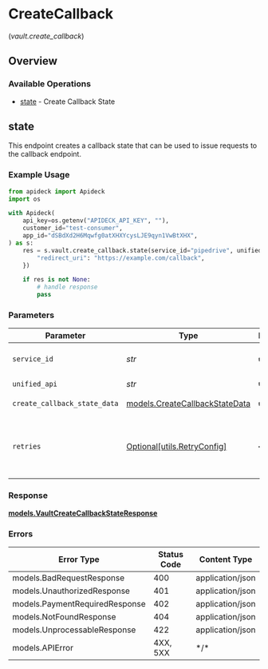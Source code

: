 # CreateCallback
(*vault.create_callback*)

## Overview

### Available Operations

* [state](#state) - Create Callback State

## state

This endpoint creates a callback state that can be used to issue requests to the callback endpoint.


### Example Usage

```python
from apideck import Apideck
import os

with Apideck(
    api_key=os.getenv("APIDECK_API_KEY", ""),
    customer_id="test-consumer",
    app_id="dSBdXd2H6Mqwfg0atXHXYcysLJE9qyn1VwBtXHX",
) as s:
    res = s.vault.create_callback.state(service_id="pipedrive", unified_api="crm", create_callback_state_data={
        "redirect_uri": "https://example.com/callback",
    })

    if res is not None:
        # handle response
        pass

```

### Parameters

| Parameter                                                                 | Type                                                                      | Required                                                                  | Description                                                               | Example                                                                   |
| ------------------------------------------------------------------------- | ------------------------------------------------------------------------- | ------------------------------------------------------------------------- | ------------------------------------------------------------------------- | ------------------------------------------------------------------------- |
| `service_id`                                                              | *str*                                                                     | :heavy_check_mark:                                                        | Service ID of the resource to return                                      | pipedrive                                                                 |
| `unified_api`                                                             | *str*                                                                     | :heavy_check_mark:                                                        | Unified API                                                               | crm                                                                       |
| `create_callback_state_data`                                              | [models.CreateCallbackStateData](../../models/createcallbackstatedata.md) | :heavy_check_mark:                                                        | Callback state data                                                       |                                                                           |
| `retries`                                                                 | [Optional[utils.RetryConfig]](../../models/utils/retryconfig.md)          | :heavy_minus_sign:                                                        | Configuration to override the default retry behavior of the client.       |                                                                           |

### Response

**[models.VaultCreateCallbackStateResponse](../../models/vaultcreatecallbackstateresponse.md)**

### Errors

| Error Type                     | Status Code                    | Content Type                   |
| ------------------------------ | ------------------------------ | ------------------------------ |
| models.BadRequestResponse      | 400                            | application/json               |
| models.UnauthorizedResponse    | 401                            | application/json               |
| models.PaymentRequiredResponse | 402                            | application/json               |
| models.NotFoundResponse        | 404                            | application/json               |
| models.UnprocessableResponse   | 422                            | application/json               |
| models.APIError                | 4XX, 5XX                       | \*/\*                          |